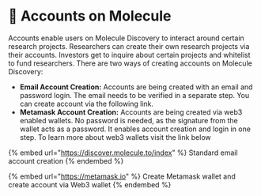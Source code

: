 # 🔐 Accounts on Molecule

Accounts enable users on Molecule Discovery to interact around certain research projects. Researchers can create their own research projects via their accounts. Investors get to inquire about certain projects and whitelist to fund researchers. There are two ways of creating accounts on Molecule Discovery:&#x20;

* **Email Account Creation:** Accounts are being created with an email and password login. The email needs to be verified in a separate step. You can create account via the following link.
* **Metamask Account Creation:** Accounts are being created via web3 enabled wallets. No password is needed, as the signature from the wallet acts as a password. It enables account creation and login in one step. To learn more about web3 wallets visit the link below&#x20;

{% embed url="https://discover.molecule.to/index" %}
Standard email account creation&#x20;
{% endembed %}

{% embed url="https://metamask.io" %}
Create Metamask wallet and create account via Web3 wallet
{% endembed %}
